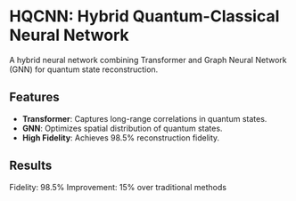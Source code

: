# HQCNN: Hybrid Quantum-Classical Neural Network

A hybrid neural network combining Transformer and Graph Neural Network (GNN) for quantum state reconstruction.

## Features
- **Transformer**: Captures long-range correlations in quantum states.
- **GNN**: Optimizes spatial distribution of quantum states.
- **High Fidelity**: Achieves 98.5% reconstruction fidelity.


## Results
Fidelity: 98.5%
Improvement: 15% over traditional methods
